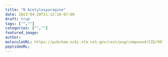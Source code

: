 ```yaml
---
title: "N Acetylasparagine"
date: 2023-04-20T21:12:18-07:00
draft: true
tags: ["",""]
categories: ["",""]
featured_image: 
author: 
moleculeURL: https://pubchem.ncbi.nlm.nih.gov/rest/pug/compound/CID/99715/record/SDF/?record_type=3d&response_type=display
peptideURL:
---
```

